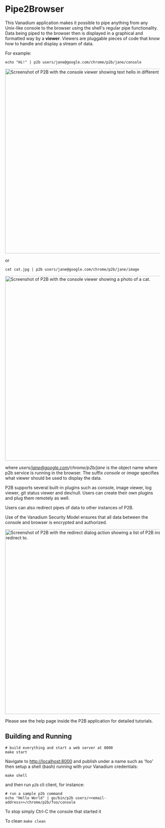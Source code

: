 # Pipe2Browser
This Vanadium application makes it possible to pipe anything from any Unix-like
console to the browser using the shell's regular pipe functionality. Data being
piped to the browser then is displayed in a graphical and formatted way by a
**viewer**. Viewers are pluggable pieces of code that know how to handle and
display a stream of data.

For example:

```
echo "Hi!" | p2b users/jane@google.com/chrome/p2b/jane/console
```

<img src="https://cloud.githubusercontent.com/assets/2099009/7381405/e82f7438-edb7-11e4-971b-47b987df832a.png" alt="Screenshot of P2B with the console viewer showing text hello in different languages." width=600/>

or

```
cat cat.jpg | p2b users/jane@google.com/chrome/p2b/jane/image
```

<img src="https://cloud.githubusercontent.com/assets/2099009/7381409/eabbbaf4-edb7-11e4-838c-aa5bc18fe3de.png" alt="Screenshot of P2B with the console viewer showing a photo of a cat." width=600/>

where *users/jane@google.com/chrome/p2b/jane* is the object name where p2b service
is running in the browser. The suffix *console* or *image* specifies what
viewer should be used to display the data.

P2B supports several built-in plugins such as console, image viewer, log
viewer, git status viewer and dev/null. Users can create their own plugins and
plug them remotely as well.

Users can also redirect pipes of data to other instances of P2B.

Use of the Vanadium Security Model ensures that all data between the console
and browser is encrypted and authorized.

<img src="https://cloud.githubusercontent.com/assets/2099009/7381411/ec8a6970-edb7-11e4-8a8e-771acd04f2d6.png" alt="Screenshot of P2B with the redirect dialog action showing a list of P2B instances to redirect to." width=600/>

Please see the help page inside the P2B application for detailed tutorials.

## Building and Running

```
# build everything and start a web server at 8000
make start
```
Navigate to [http://localhost:8000](http://localhost:8000) and publish under a name such as 'foo'
then setup a shell (bash) running with your Vanadium credentials:
```
make shell
```
and then run `p2b` cli client, for instance:
```
# run a sample p2b command
echo "Hello World" | go/bin/p2b users/<<email-address>>/chrome/p2b/foo/console

```

To stop simply Ctrl-C the console that started it

To clean
``
make clean
``
